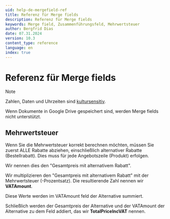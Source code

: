 ```yaml
---
uid: help-de-mergefield-ref
title: Referenz für Merge fields
description: Referenz für Merge fields
keywords: Merge field, Zusammenführungsfeld, Mehrwertsteuer
author: Bergfrid Dias
date: 07.31.2024
version: 10.3
content_type: reference
language: en
index: true
---
```


# Referenz für Merge fields

> [!NOTE]
> Zahlen, Daten und Uhrzeiten sind [kultursensitiv][2].
>
> Wenn Dokumente in Google Drive gespeichert sind, werden Merge fields nicht unterstützt.

## Mehrwertsteuer

Wenn Sie die Mehrwertsteuer korrekt berechnen möchten, müssen Sie zuerst ALLE Rabatte abziehen, einschließlich alternativer Rabatte (Bestellrabatt). Dies muss für jede Angebotszeile (Produkt) erfolgen.

Wir nennen dies den "Gesamtpreis mit alternativem Rabatt".

Wir multiplizieren den "Gesamtpreis mit alternativem Rabatt" mit der Mehrwertsteuer (-Prozentsatz). Die resultierende Zahl nennen wir **VATAmount**.

Diese Werte werden im VATAmount feld der Alternative summiert.

Schließlich werden der Gesamtpreis der Alternative und der VATAmount der Alternative zu dem Feld addiert, das wir **TotalPriceIncVAT** nennen.

<!-- Referenced links -->
[2]: ../learn/quote-templates.md#culture
